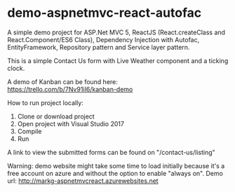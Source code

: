 # demo-aspnetmvc-react-autofac
A simple demo project for ASP.Net MVC 5, ReactJS (React.createClass and React.Component/ES6 Class), Dependency Injection with Autofac, EntityFramework, Repository pattern and Service layer pattern.

This is a simple Contact Us form with Live Weather component and a ticking clock. 

A demo of Kanban can be found here: https://trello.com/b/7Nv91iI6/kanban-demo

How to run project locally:

1. Clone or download project 
2. Open project with Visual Studio 2017
3. Compile
4. Run

A link to view the submitted forms can be found on "/contact-us/listing"

Warning: demo website might take some time to load initially because it's a free account on azure and without the option to enable "always on".
Demo url: http://markg-aspnetmvcreact.azurewebsites.net

